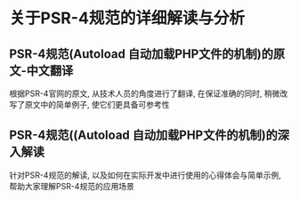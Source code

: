 # 关于PSR-4规范的详细解读与分析

## PSR-4规范(Autoload 自动加载PHP文件的机制)的原文-中文翻译

根据PSR-4官网的原文, 从技术人员的角度进行了翻译, 在保证准确的同时, 稍微改写了原文中的简单例子, 使它们更具备可参考性

## PSR-4规范((Autoload 自动加载PHP文件的机制)的深入解读

针对PSR-4规范的解读, 以及如何在实际开发中进行使用的心得体会与简单示例, 帮助大家理解PSR-4规范的应用场景